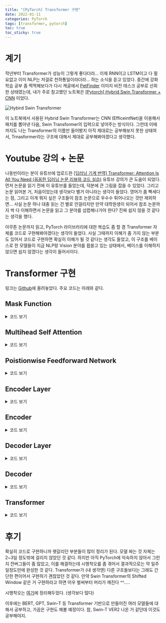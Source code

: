 ```yaml
---
title: "[PyTorch] Transformer 구현"
date: 2022-01-11
categories: PyTorch
tags: [transformer, pytorch]
toc: true
toc_sticky: true
---
```


# 계기

작년부터 Transformer가 성능이 그렇게 좋다더라... 이제 RNN이고 LSTM이고 다 필요없고 이미 NLP는 저걸로 천하통일이라더라... 하는 소식을 듣고 있었다. 중간에 강화학습 공부 좀 찍먹해보다가 다시 캐글에서 [PetFinder](https://www.kaggle.com/c/petfinder-pawpularity-score) 이미지 비전 태스크 공부로 선회한 상태였는데, 내가 주로 참고했던 노트북은 [[Pytorch] Hybrid Swin Transformer + CNN](https://www.kaggle.com/debarshichanda/pytorch-hybrid-swin-transformer-cnn) 이었다.

![Hybird Swin Transformer](https://i.imgur.com/Io5ZdFB.png)

이 노트북에서 사용된 Hybrid Swin Transformer는 CNN (EfficeintNet)을 이용해서 패치를 뽑아낸 다음, Swin Transformer의 입력으로 넣어주는 방식이다. 그런데 이때까지도 나는 Transformer의 이름만 들어봤지 아직 제대로는 공부해보지 못한 상태여서, Trnasformer라는 구조에 대해서 제대로 공부해봐야겠다고 생각했다.

# Youtube 강의 + 논문

나동빈이라는 분이 유튜브에 업로드한 [[딥러닝 기계 번역] Transformer: Attention Is All You Need (꼼꼼한 딥러닝 논문 리뷰와 코드 실습)](https://www.youtube.com/watch?v=AA621UofTUA&t=2711s) 유튜브 강의가 큰 도움이 되었다. 먼저 논문을 읽기 전에 이 유튜브를 들었는데, 덕분에 큰 그림을 잡을 수 있었다. 그리고 논문 읽어본 거, 처음이었는데 생각보다 별거 아니라는 생각이 들었다. 영어가 좀 빡세다는 점, 그리고 이게 뭐지 싶은 구조들이 참조 논문으로 우수수 튀어나오는 것만 제외하면... 사실 논문 하나 대충 읽는 건 별로 안걸리지만 만약 대학원생이 되어서 참조 논문까지 싹 다 이해하면서 논문을 읽고 그 분야를 섭렵해나가야 한다? 진짜 쉽지 않을 것 같다는 생각을 했다.

아무튼 논문까지 읽고, PyTorch 라이브러리에 대한 복습도 좀 할 겸 Transformer 자체를 코드로 구현해봐야겠다는 생각이 들었다. 사실 그때까지 이해가 좀 가지 않는 부분도 있어서 코드로 구현하면 확실히 이해가 될 것 같다는 생각도 들었고, 이 구조를 베이스로 한 모델들이 지금 NLP랑 Vision 분야를 휩쓸고 있는 상태에서, 베이스를 이해하지 않으면 쉽지 않겠다는 생각이 들어서이다.

# Transformer 구현

링크는 [Github](https://github.com/loggerJK/transformer-implementation)에 올려놓았다. 주요 코드는 아래와 같다.

## Mask Function

<details>
  <summary>코드 보기</summary>
  <div markdown="1">

```python
'''
Mask 행렬을 반환하는 Mask Function
Masking은 QK_T 중 srcK 의 seq_len을 중심으로 한다는 점을 알아두자!!

Input
- Tensor
    shape (bs, srcK seq_len)

Args
- Option
    If option is 'padding', function returns padding mask
    If option is 'lookahead', function returns lookahead mask

Output
- Tensor (option = 'padding' )
    shape (bs, 1, 1, srcK seq_len)


* shape 중 (1, 1) 부분은 broad casting을 위한 것이다.
'''


def makeMask(tensor, option: str) -> torch.Tensor:
    '''
    tensor (bs, seq_len)
    '''
    if option == 'padding':
        tmp = torch.full_like(tensor, fill_value=PAD_IDX).to(device)
        # tmp : (bs,seq_len)
        mask = (tensor != tmp).float()
        # mask : (bs, seq_len)
        mask = rearrange(mask, 'bs seq_len -> bs 1 1 seq_len ')

        # mask(bs, 1, seq_len,seq_len)

        '''
        Example of mask
        tensor([[
         [1., 1., 1., 1., 0., 0., 0., 0.]]])
        '''

    elif option == 'lookahead':
        # srcQ의 seq_len과 srcK의 seq_len이 동일하다고 가정한다
        # tensor : (bs, seq_len)

        padding_mask = makeMask(tensor, 'padding')
        padding_mask = repeat(
            padding_mask, 'bs 1 1 k_len -> bs 1 new k_len', new=padding_mask.shape[3])
        # padding_mask : (bs, 1, seq_len, seq_len)

        '''
        Example of padding_mask
        tensor([[
         [1., 1., 1., 1., 0., 0., 0., 0.]
         [1., 1., 1., 1., 0., 0., 0., 0.]
         [1., 1., 1., 1., 0., 0., 0., 0.]
         [1., 1., 1., 1., 0., 0., 0., 0.]
         [1., 1., 1., 1., 0., 0., 0., 0.]
         [1., 1., 1., 1., 0., 0., 0., 0.]
         [1., 1., 1., 1., 0., 0., 0., 0.]
         [1., 1., 1., 1., 0., 0., 0., 0.]]])
        '''
        mask = torch.ones_like(padding_mask)
        mask = torch.tril(mask)

        '''
        Example of 'mask'
        tensor([[
        [1., 0., 0., 0., 0., 0., 0., 0.],
        [1., 1., 0., 0., 0., 0., 0., 0.],
        [1., 1., 1., 0., 0., 0., 0., 0.],
        [1., 1., 1., 1., 0., 0., 0., 0.],
        [1., 1., 1., 1., 1., 0., 0., 0.],
        [1., 1., 1., 1., 1., 1., 0., 0.],
        [1., 1., 1., 1., 1., 1., 1., 0.],
        [1., 1., 1., 1., 1., 1., 1., 1.]]])
        '''

        mask = mask * padding_mask
        # ic(mask.shape)

        '''
        Example
        tensor([[
         [1., 0., 0., 0., 0., 0., 0., 0.],
         [1., 1., 0., 0., 0., 0., 0., 0.],
         [1., 1., 1., 0., 0., 0., 0., 0.],
         [1., 1., 1., 1., 0., 0., 0., 0.],
         [1., 1., 1., 1., 0., 0., 0., 0.],
         [1., 1., 1., 1., 0., 0., 0., 0.],
         [1., 1., 1., 1., 0., 0., 0., 0.],
         [1., 1., 1., 1., 0., 0., 0., 0.]]])
        '''

    return mask
```

  </div>
</details>

## Multihead Self Attention

<details>
  <summary>코드 보기</summary>
  <div markdown="1">

```python
class Multiheadattention(nn.Module):
    def __init__(self, hidden_dim: int, num_head: int):
        super().__init__()

        # embedding_dim, d_model, 512 in paper
        self.hidden_dim = hidden_dim
        # 8 in paper
        self.num_head = num_head
        # head_dim, d_key, d_query, d_value, 64 in paper (= 512 / 8)
        self.head_dim = hidden_dim // num_head
        self.scale = torch.sqrt(torch.FloatTensor()).to(device)

        self.fcQ = nn.Linear(hidden_dim, hidden_dim)
        self.fcK = nn.Linear(hidden_dim, hidden_dim)
        self.fcV = nn.Linear(hidden_dim, hidden_dim)
        self.fcOut = nn.Linear(hidden_dim, hidden_dim)

        self.dropout = nn.Dropout(0.1)


    def forward(self, srcQ, srcK, srcV, mask=None):

        ##### SCALED DOT PRODUCT ATTENTION ######

        # input : (bs, seq_len, hidden_dim)
        Q = self.fcQ(srcQ)
        K = self.fcK(srcK)
        V = self.fcV(srcV)

        Q = rearrange(
            Q, 'bs seq_len (num_head head_dim) -> bs num_head seq_len head_dim', num_head=self.num_head)
        K_T = rearrange(
            K, 'bs seq_len (num_head head_dim) -> bs num_head head_dim seq_len', num_head=self.num_head)
        V = rearrange(
            V, 'bs seq_len (num_head head_dim) -> bs num_head seq_len head_dim', num_head=self.num_head)

        attention_energy = torch.matmul(Q, K_T)
        # attention_energy : (bs, num_head, q_len, k_len)

        if mask is not None :
            '''
            mask.shape
            if padding : (bs, 1, 1, k_len)
            if lookahead : (bs, 1, q_len, k_len)
            '''
            attention_energy = torch.masked_fill(attention_energy, (mask == 0), -1e+4)

        attention_energy = torch.softmax(attention_energy, dim = -1)

        result = torch.matmul(self.dropout(attention_energy),V)
        # result (bs, num_head, seq_len, head_dim)

        ##### END OF SCALED DOT PRODUCT ATTENTION ######

        # CONCAT
        result = rearrange(result, 'bs num_head seq_len head_dim -> bs seq_len (num_head head_dim)')
        # result : (bs, seq_len, hidden_dim)

        # LINEAR

        result = self.fcOut(result)

        return result




```

  </div>
</details>

## Poistionwise Feedforward Network

<details>
  <summary>코드 보기</summary>
  <div markdown="1">

```python
class FFN(nn.Module):
    def __init__ (self, hidden_dim, inner_dim):
        super().__init__()

        # 512 in paper
        self.hidden_dim = hidden_dim
        # 2048 in paper
        self.inner_dim = inner_dim

        self.fc1 = nn.Linear(hidden_dim, inner_dim)
        self.fc2 = nn.Linear(inner_dim, hidden_dim)
        self.relu = nn.ReLU(inplace=False)
        self.dropout = nn.Dropout(0.1)



    def forward(self, input):
        output = input
        output = self.fc1(output)
        output2 = self.relu(output)
        output2 = self.dropout(output)
        output3 = self.fc2(output2)

        return output3
```

  </div>
</details>

## Encoder Layer

<details>
  <summary>코드 보기</summary>
  <div markdown="1">

```python
class EncoderLayer(nn.Module):
    def __init__(self, hidden_dim, num_head, inner_dim):
        super().__init__()

        self.hidden_dim = hidden_dim
        self.num_head = num_head
        self.inner_dim = inner_dim

        self.multiheadattention = Multiheadattention(hidden_dim, num_head)
        self.ffn = FFN(hidden_dim, inner_dim)
        self.layerNorm1 = nn.LayerNorm(hidden_dim)
        self.layerNorm2 = nn.LayerNorm(hidden_dim)


        self.dropout1 = nn.Dropout(p=0.1)
        self.dropout2 = nn.Dropout(p=0.1)


    def forward(self, input, mask = None):

        # input : (bs, seq_len, hidden_dim)

        # encoder attention
        # uses only padding mask
        output = self.multiheadattention(srcQ= input, srcK = input, srcV = input, mask = mask)
        output = self.dropout1(output)
        output = input + output
        output = self.layerNorm1(output)

        output_ = self.ffn(output)
        output_ = self.dropout2(output_)
        output = output + output_
        output = self.layerNorm2(output)

        # output : (bs, seq_len, hidden_dim)
        return output
```

  </div>
</details>

## Encoder

<details>
  <summary>코드 보기</summary>
  <div markdown="1">

```python
class Encoder(nn.Module):
    def __init__ (self, N, hidden_dim, num_head, inner_dim,max_length=100):
        super().__init__()

        # N : number of encoder layer repeated
        self.N = N
        self.hidden_dim = hidden_dim
        self.num_head = num_head
        self.inner_dim = inner_dim

        self.embedding = nn.Embedding(num_embeddings=VOCAB_SIZE, embedding_dim=hidden_dim, padding_idx=0)
        self.pos_embedding = nn.Embedding(max_length, hidden_dim)
        self.enc_layers = nn.ModuleList([EncoderLayer(hidden_dim, num_head, inner_dim) for _ in range(N)])

        self.dropout = nn.Dropout(p=0.1)



    def forward(self, input):

        batch_size = input.shape[0]
        seq_len = input.shape[1]
        # input : (bs, seq_len)

        mask = makeMask(input, option='padding')

        pos = torch.arange(0, seq_len).unsqueeze(0).repeat(batch_size, 1).to(device)
        # pos: [batch_size, src_len]

        # embedding layer
        output = self.dropout(self.embedding(input) + self.pos_embedding(pos))
        # output : (bs, seq_len, hidden_dim)


        # Positional Embedding
        # output = pos_embed(output)

        # Dropout
        output = self.dropout(output)

        # N encoder layer
        for layer in self.enc_layers:
            output = layer(output, mask)

        # output : (bs, seq_len, hidden_dim)

        return output




```

  </div>
</details>

## Decoder Layer

<details>
  <summary>코드 보기</summary>
  <div markdown="1">

```python
class DecoderLayer(nn.Module):
    def __init__(self, hidden_dim, num_head, inner_dim):
        super().__init__()
        self.hidden_dim = hidden_dim
        self.num_head = num_head
        self.inner_dim = inner_dim

        self.multiheadattention1 = Multiheadattention(hidden_dim, num_head)
        self.layerNorm1 = nn.LayerNorm(hidden_dim)
        self.multiheadattention2 = Multiheadattention(hidden_dim, num_head)
        self.layerNorm2 = nn.LayerNorm(hidden_dim)
        self.ffn = FFN(hidden_dim, inner_dim)
        self.layerNorm3 = nn.LayerNorm(hidden_dim)

        self.dropout1 = nn.Dropout(p=0.1)
        self.dropout2 = nn.Dropout(p=0.1)
        self.dropout3 = nn.Dropout(p=0.1)


    def forward(self, input, enc_output, paddingMask, lookaheadMask):
        # input : (bs, seq_len, hidden_dim)
        # enc_output : (bs, seq_len, hidden_dim)

        # first multiheadattention
        output = self.multiheadattention1(input, input, input, lookaheadMask)
        output = self.dropout1(output)
        output = output + input
        output = self.layerNorm1(output)


        # second multiheadattention
        output_ = self.multiheadattention2(output, enc_output, enc_output, paddingMask)
        output_ = self.dropout2(output_)
        output = output_ + output
        output = self.layerNorm2(output)



        # Feedforward Network
        output_ = self.ffn(output)
        output_ = self.dropout3(output_)
        output = output + output_
        output = self.layerNorm3(output)



        return output

```

  </div>
</details>

## Decoder

<details>
  <summary>코드 보기</summary>
  <div markdown="1">

```python
class Decoder(nn.Module):
    def __init__ (self, N, hidden_dim, num_head, inner_dim, max_length=100):
        super().__init__()

        # N : number of encoder layer repeated
        self.N = N
        self.hidden_dim = hidden_dim
        self.num_head = num_head
        self.inner_dim = inner_dim

        self.embedding = nn.Embedding(num_embeddings=VOCAB_SIZE, embedding_dim=hidden_dim, padding_idx=0)
        self.pos_embedding = nn.Embedding(max_length, hidden_dim)

        self.dec_layers = nn.ModuleList([DecoderLayer(hidden_dim, num_head, inner_dim) for _ in range(N)])

        self.dropout = nn.Dropout(p=0.1)

        self.finalFc = nn.Linear(hidden_dim, VOCAB_SIZE)


    def forward(self, input, enc_src, enc_output):

        # input = dec_src : (bs, seq_len)
        # enc_src : (bs, seq_len)
        # enc_output : (bs, seq_len,hidden_dim)

        lookaheadMask = makeMask(input, option= 'lookahead')
        paddingMask = makeMask(enc_src, option = 'padding')

        # embedding layer
        output = self.embedding(input)
        # output = (bs, seq_len, hidden_dim)


        # Positional Embedding
        # output = pos_embed(output)

        # Dropout
        output = self.dropout(output)

        # N decoder layer
        for layer in self.dec_layers:
            output = layer(output, enc_output, paddingMask, lookaheadMask)
        # output : (bs, seq_len, hidden_dim)

        logits = self.finalFc(output)
        # logits : (bs, seq_len, VOCAB_SIZE)
        output = torch.softmax(logits, dim = -1)

        output = torch.argmax(output, dim = -1)
        # output : (bs, seq_len), dtype=int64



        return logits, output




```

  </div>
</details>

## Transformer

<details>
  <summary>코드 보기</summary>
  <div markdown="1">

```python
class Transformer(nn.Module):
    def __init__(self, N = 2, hidden_dim = 256, num_head = 8, inner_dim = 512):
        super().__init__()
        self.encoder = Encoder(N, hidden_dim, num_head, inner_dim)
        self.decoder = Decoder(N, hidden_dim, num_head, inner_dim)

    def forward(self, enc_src, dec_src):
        # enc_src : (bs, seq_len)
        # dec_src : (bs, seq_len)

        # print(f'enc_src : {enc_src.shape}')
        # print(f'dec_src : {dec_src.shape}')

        enc_output = self.encoder(enc_src)
        # enc_output : (bs, seq_len, hidden_dim)
        logits, output = self.decoder(dec_src, enc_src, enc_output)
        # logits = (bs, seq_len, VOCAB_SIZE)

        return logits, output


```

  </div>
</details>

# 후기

확실히 코드로 구현하니까 헷갈리던 부분들이 많이 정리가 된다. 모델 짜는 것 자체는 2~3일 정도밖에 걸리지 않았던 것 같다. 하지만 아직 PyTorch에 익숙하지 않아서 그런지 잔버그들이 좀 많았고, 이를 해결하는데 시행착오를 좀 겪어서 결과적으로는 약 일주일정도만에 완성한 것 같다. Transformer가 (내 생각엔) 다른 구조들보다는 그래도 간단한 편이어서 구현하기 괜찮았던 것 같다. 만약 Swin Transformer의 Shifted Window 같은 거 구현하라고 하면 어우 벌써부터 머리가 깨진다 ^^.....

시행착오는 [여기](https://loggerjk.github.io/deeplearning/Transformer%EB%A5%BC-%EA%B5%AC%ED%98%84%ED%95%98%EB%A9%B0-%EB%B0%B0%EC%9A%B4-%EA%B2%83%EB%93%A4/)에 정리해두었다. (생각보다 많다)

이후에는 BERT, GPT, Swin-T 등 Transformer 기반으로 만들어진 여러 모델들에 대해서 공부하고, 가끔은 구현도 해볼 예정이다. 참, Swin-T VER2 나온 거 같던데 이것도 공부해야지.
